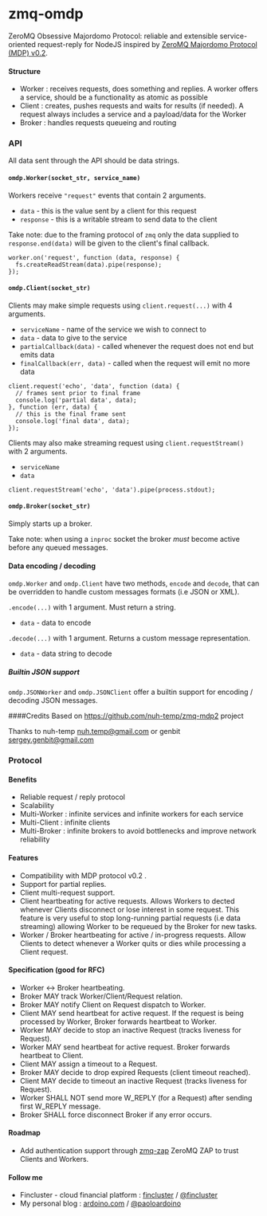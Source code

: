 zmq-omdp
========

ZeroMQ Obsessive Majordomo Protocol: reliable and extensible service-oriented request-reply for NodeJS inspired by [ZeroMQ Majordomo Protocol (MDP) v0.2](http://rfc.zeromq.org/spec:7). 

#### Structure
* Worker : receives requests, does something and replies. A worker offers a service, should be a functionality as atomic as possible
* Client : creates, pushes requests and waits for results (if needed). A request always includes a service and a payload/data for the Worker
* Broker : handles requests queueing and routing

### API

All data sent through the API should be data strings.

#### `omdp.Worker(socket_str, service_name)`

Workers receive `"request"` events that contain 2 arguments.

* `data` - this is the value sent by a client for this request
* `response` - this is a writable stream to send data to the client

Take note: due to the framing protocol of `zmq` only the data supplied to `response.end(data)` will be given to the client's final callback.

````
worker.on('request', function (data, response) {
  fs.createReadStream(data).pipe(response);
});
````

#### `omdp.Client(socket_str)`

Clients may make simple requests using `client.request(...)` with 4 arguments.

* `serviceName` - name of the service we wish to connect to
* `data` - data to give to the service
* `partialCallback(data)` - called whenever the request does not end but emits data
* `finalCallback(err, data)` - called when the request will emit no more data

````
client.request('echo', 'data', function (data) {
  // frames sent prior to final frame
  console.log('partial data', data);
}, function (err, data) {
  // this is the final frame sent
  console.log('final data', data);
});
````

Clients may also make streaming request using `client.requestStream()` with 2 arguments.

* `serviceName`
* `data`

````
client.requestStream('echo', 'data').pipe(process.stdout);
````

#### `omdp.Broker(socket_str)`

Simply starts up a broker.

Take note: when using a `inproc` socket the broker *must* become active before any queued messages.

#### Data encoding / decoding

`omdp.Worker` and `omdp.Client` have two methods, `encode` and `decode`, that can be overridden to handle custom messages formats (i.e JSON or XML).

`.encode(...)` with 1 argument. Must return a string.

* `data` - data to encode

`.decode(...)` with 1 argument. Returns a custom message representation. 

* `data` - data string to decode

##### Builtin JSON support

`omdp.JSONWorker` and `omdp.JSONClient` offer a builtin support for encoding / decoding JSON messages. 

####Credits
Based on https://github.com/nuh-temp/zmq-mdp2 project

Thanks to nuh-temp <nuh.temp@gmail.com> or genbit <sergey.genbit@gmail.com>

### Protocol

#### Benefits
* Reliable request / reply protocol
* Scalability
* Multi-Worker : infinite services and infinite workers for each service
* Multi-Client : infinite clients
* Multi-Broker : infinite brokers to avoid bottlenecks and improve network reliability

#### Features
* Compatibility with MDP protocol v0.2 .
* Support for partial replies.
* Client multi-request support.
* Client heartbeating for active requests. Allows Workers to dected whenever Clients disconnect or lose interest in some request. This feature is very useful to stop long-running partial requests (i.e data streaming) allowing Worker to be requeued by the Broker for new tasks.
* Worker / Broker heartbeating for active / in-progress requests. Allow Clients to detect whenever a Worker quits or dies while processing a Client request.

#### Specification (good for RFC)
* Worker <-> Broker heartbeating.
* Broker MAY track Worker/Client/Request relation.
* Broker MAY notify Client on Request dispatch to Worker.
* Client MAY send heartbeat for active request. If the request is being processed by Worker, Broker forwards heartbeat to Worker. 
* Worker MAY decide to stop an inactive Request (tracks liveness for Request).
* Worker MAY send heartbeat for active request. Broker forwards heartbeat to Client.
* Client MAY assign a timeout to a Request.
* Broker MAY decide to drop expired Requests (client timeout reached).
* Client MAY decide to timeout an inactive Request (tracks liveness for Request).
* Worker SHALL NOT send more W_REPLY (for a Request) after sending first W_REPLY message.
* Broker SHALL force disconnect Broker if any error occurs.

#### Roadmap
* Add authentication support through [zmq-zap](https://github.com/msealand/zmq-zap.node) ZeroMQ ZAP to trust Clients and Workers.

#### Follow me

* Fincluster - cloud financial platform : [fincluster](http://fincluster.com) /  [@fincluster](https://twitter.com/fincluster)
* My personal blog : [ardoino.com](http://ardoino.com) / [@paoloardoino](https://twitter.com/paoloardoino)
